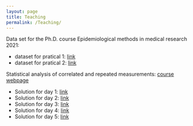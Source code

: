 ```yaml
---
layout: page
title: Teaching
permalink: /Teaching/
---
```


Data set for the Ph.D. course Epidemiological methods in medical research 2021:
- dataset for pratical 1: [link](https://bozenne.github.io/doc/Teaching/bissau.txt)
- dataset for pratical 2: [link](https://bozenne.github.io/doc/Teaching/vamvakas.txt)

Statistical analysis of correlated and repeated measurements: [course webpage](http://publicifsv.sund.ku.dk/~jufo/RepeatedMeasures2019.html)
- Solution for day 1: [link](https://bozenne.github.io/doc/Teaching/RM2019-solution-1.R)
- Solution for day 2: [link](https://bozenne.github.io/doc/Teaching/RM2019-solution-2.R)
- Solution for day 3: [link](https://bozenne.github.io/doc/Teaching/RM2019-solution-3.R)
- Solution for day 4: [link](https://bozenne.github.io/doc/Teaching/RM2019-solution-4.R)
- Solution for day 5: [link](https://bozenne.github.io/doc/Teaching/RM2019-solution-5.R)
